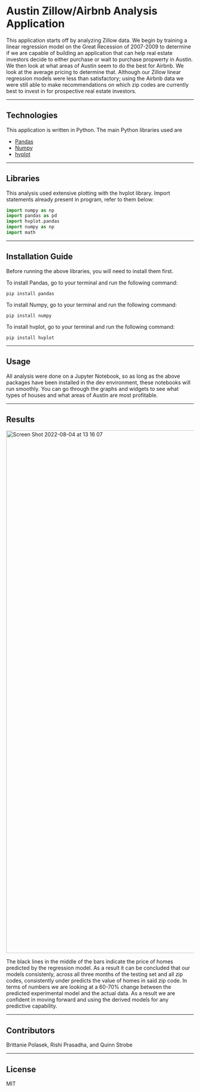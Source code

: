 # Austin Zillow/Airbnb Analysis Application

This application starts off by analyzing Zillow data. We begin by training a linear regression model on the Great Recession of 2007-2009 to determine if we are capable of building an application that can help real estate investors decide to either purchase or wait to purchase propwerty in Austin. We then look at what areas of Austin seem to do the best for Airbnb. We look at the average pricing to determine that. Although our Zillow linear regression models were less than satisfactory; using the Airbnb data we were still able to make recommendations on which zip codes are currently best to invest in for prospective real estate investors. 

---

## Technologies

This application is written in Python. The main Python libraries used are 
* [Pandas](https://github.com/pandas-dev/pandas)
* [Numpy](https://github.com/numpy/numpy)
* [hvplot](https://github.com/holoviz/hvplot)

---

## Libraries

This analysis used extensive plotting with the hvplot library. Import statements already present in program, refer to them below:

```python
import numpy as np
import pandas as pd
import hvplot.pandas
import numpy as np
import math
```

---

## Installation Guide

Before running the above libraries, you will need to install them first. 

To install Pandas, go to your terminal and run the following command:

`pip install pandas`

To install Numpy, go to your terminal and run the following command:

`pip install numpy`

To install hvplot, go to your terminal and run the following command:

`pip install hvplot`

---

## Usage

All analysis were done on a Jupyter Notebook, so as long as the above packages have been installed in the dev environment, these notebooks will run smoothly. You can go through the graphs and widgets to see what types of houses and what areas of Austin are most profitable. 

---

## Results 

<img width="1399" alt="Screen Shot 2022-08-04 at 13 16 07" src="https://user-images.githubusercontent.com/107497500/182984555-c1f23ac3-5a59-4ac1-99d0-cc0e725608bd.png">

The black lines in the middle of the bars indicate the price of homes predicted by the regression model. As a result it can be concluded that our models consistenly, across all three months of the testing set and all zip codes, consistently under predicts the value of homes in said zip code. In terms of numbers we are looking at a 60-70% change between the predicted experimental model and the actual data. As a result we are confident in moving forward and using the derived models for any predictive capability.

---
## Contributors

Brittanie Polasek, Rishi Prasadha, and Quinn Strobe

---

## License

MIT
